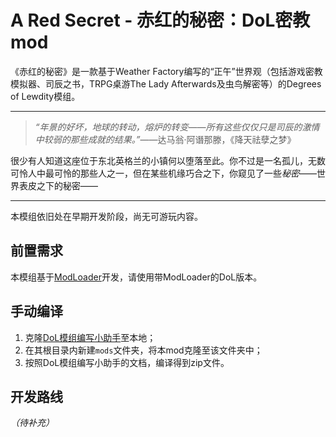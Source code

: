 # A Red Secret - 赤红的秘密：DoL密教mod

《赤红的秘密》是一款基于Weather Factory编写的“正午”世界观（包括游戏密教模拟器、司辰之书，TRPG桌游The Lady Afterwards及虫鸟解密等）的Degrees of Lewdity模组。

---

> *“年景的好坏，地球的转动，熔炉的转变——所有这些仅仅只是司辰的激情中较弱的那些成就的结果。”*——达马翁·阿谮那滕，《降天祛孽之梦》

很少有人知道这座位于东北英格兰的小镇何以堕落至此。你不过是一名孤儿，无数可怜人中最可怜的那些人之一，但在某些机缘巧合之下，你窥见了一些*秘密*——世界表皮之下的秘密——

---

本模组依旧处在早期开发阶段，尚无可游玩内容。

## 前置需求

本模组基于[ModLoader](https://github.com/Lyoko-Jeremie/sugarcube-2-ModLoader)开发，请使用带ModLoader的DoL版本。

## 手动编译

1. 克隆[DoL模组编写小助手](https://github.com/NumberSir/DOL-Mod-Created-Helper)至本地；
2. 在其根目录内新建`mods`文件夹，将本mod克隆至该文件夹中；
3. 按照DoL模组编写小助手的文档，编译得到zip文件。

## 开发路线

*（待补充）*
